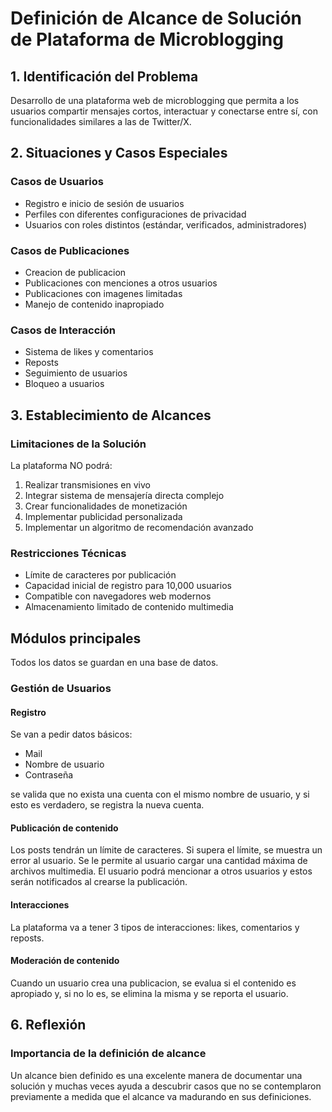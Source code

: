# Definición de Alcance de Solución de  Plataforma de Microblogging

## 1. Identificación del Problema
Desarrollo de una plataforma web de microblogging que permita a los usuarios compartir mensajes cortos, interactuar y conectarse entre sí, con funcionalidades similares a las de Twitter/X.

## 2. Situaciones y Casos Especiales

### Casos de Usuarios
- Registro e inicio de sesión de usuarios
- Perfiles con diferentes configuraciones de privacidad
- Usuarios con roles distintos (estándar, verificados, administradores)

### Casos de Publicaciones
- Creacion de publicacion
- Publicaciones con menciones a otros usuarios
- Publicaciones con imagenes limitadas
- Manejo de contenido inapropiado

### Casos de Interacción
- Sistema de likes y comentarios
- Reposts
- Seguimiento de usuarios
- Bloqueo a usuarios

## 3. Establecimiento de Alcances

### Limitaciones de la Solución
La plataforma NO podrá:
1. Realizar transmisiones en vivo
2. Integrar sistema de mensajería directa complejo
3. Crear funcionalidades de monetización
4. Implementar publicidad personalizada
5. Implementar un algoritmo de recomendación avanzado

### Restricciones Técnicas
- Límite de caracteres por publicación
- Capacidad inicial de registro para 10,000 usuarios
- Compatible con navegadores web modernos
- Almacenamiento limitado de contenido multimedia


## Módulos principales

Todos los datos se guardan en una base de datos.

### Gestión de Usuarios

#### Registro

Se van a pedir datos básicos:
- Mail
- Nombre de usuario
- Contraseña

se valida que no exista una cuenta con el mismo nombre de usuario, y si esto es verdadero, se registra la nueva cuenta.

#### Publicación de contenido

Los posts tendrán un límite de caracteres. Si supera el límite, se muestra un error al usuario. Se le permite al usuario cargar una cantidad máxima de archivos multimedia. El usuario podrá mencionar a otros usuarios y estos serán notificados al crearse la publicación.

#### Interacciones

La plataforma va a tener 3 tipos de interacciones: likes, comentarios y reposts.

#### Moderación de contenido

Cuando un usuario crea una publicacion, se evalua si el contenido es apropiado y, si no lo es, se elimina la misma y se reporta el usuario.

## 6. Reflexión

### Importancia de la definición de alcance

Un alcance bien definido es una excelente manera de documentar una solución y muchas veces ayuda a descubrir casos que no se contemplaron previamente a medida que el alcance va madurando en sus definiciones.
